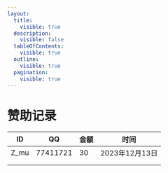 ```yaml
---
layout:
  title:
    visible: true
  description:
    visible: false
  tableOfContents:
    visible: true
  outline:
    visible: true
  pagination:
    visible: true
---
```


# 赞助记录



| ID    | QQ       | 金额 | 时间          |
| ----- | -------- | -- | ----------- |
| Z\_mu | 77411721 | 30 | 2023年12月13日 |
|       |          |    |             |
|       |          |    |             |
